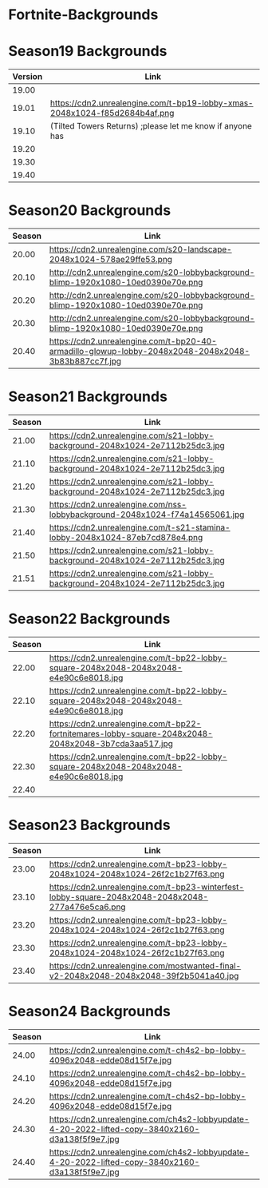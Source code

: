 # Fortnite-Backgrounds

# Season19 Backgrounds
| Version | Link |
| ------------- | ------------- |
| 19.00 |  |
| 19.01 | https://cdn2.unrealengine.com/t-bp19-lobby-xmas-2048x1024-f85d2684b4af.png |
| 19.10 | (Tilted Towers Returns) ;please let me know if anyone has |
| 19.20 |  |
| 19.30 |  |
| 19.40 |  |

# Season20 Backgrounds
| Season | Link |
| ------------- | ------------- |
| 20.00 | https://cdn2.unrealengine.com/s20-landscape-2048x1024-578ae29ffe53.png |
| 20.10 | http://cdn2.unrealengine.com/s20-lobbybackground-blimp-1920x1080-10ed0390e70e.png |
| 20.20 | http://cdn2.unrealengine.com/s20-lobbybackground-blimp-1920x1080-10ed0390e70e.png |
| 20.30 | http://cdn2.unrealengine.com/s20-lobbybackground-blimp-1920x1080-10ed0390e70e.png |
| 20.40 | https://cdn2.unrealengine.com/t-bp20-40-armadillo-glowup-lobby-2048x2048-2048x2048-3b83b887cc7f.jpg |

# Season21 Backgrounds
| Season | Link |
| ------------- | ------------- |
| 21.00 | https://cdn2.unrealengine.com/s21-lobby-background-2048x1024-2e7112b25dc3.jpg |
| 21.10 | https://cdn2.unrealengine.com/s21-lobby-background-2048x1024-2e7112b25dc3.jpg |
| 21.20 | https://cdn2.unrealengine.com/s21-lobby-background-2048x1024-2e7112b25dc3.jpg |
| 21.30 | https://cdn2.unrealengine.com/nss-lobbybackground-2048x1024-f74a14565061.jpg |
| 21.40 | https://cdn2.unrealengine.com/t-s21-stamina-lobby-2048x1024-87eb7cd878e4.png |
| 21.50 | https://cdn2.unrealengine.com/s21-lobby-background-2048x1024-2e7112b25dc3.jpg |
| 21.51 | https://cdn2.unrealengine.com/s21-lobby-background-2048x1024-2e7112b25dc3.jpg |

# Season22 Backgrounds
| Season | Link |
| ------------- | ------------- |
| 22.00 | https://cdn2.unrealengine.com/t-bp22-lobby-square-2048x2048-2048x2048-e4e90c6e8018.jpg |
| 22.10 | https://cdn2.unrealengine.com/t-bp22-lobby-square-2048x2048-2048x2048-e4e90c6e8018.jpg |
| 22.20 | https://cdn2.unrealengine.com/t-bp22-fortnitemares-lobby-square-2048x2048-2048x2048-3b7cda3aa517.jpg |
| 22.30 | https://cdn2.unrealengine.com/t-bp22-lobby-square-2048x2048-2048x2048-e4e90c6e8018.jpg |
| 22.40 |  |

# Season23 Backgrounds
| Season | Link |
| ------------- | ------------- |
| 23.00 | https://cdn2.unrealengine.com/t-bp23-lobby-2048x1024-2048x1024-26f2c1b27f63.png |
| 23.10 | https://cdn2.unrealengine.com/t-bp23-winterfest-lobby-square-2048x2048-2048x2048-277a476e5ca6.png |
| 23.20 | https://cdn2.unrealengine.com/t-bp23-lobby-2048x1024-2048x1024-26f2c1b27f63.png |
| 23.30 | https://cdn2.unrealengine.com/t-bp23-lobby-2048x1024-2048x1024-26f2c1b27f63.png |
| 23.40 | https://cdn2.unrealengine.com/mostwanted-final-v2-2048x2048-2048x2048-39f2b5041a40.jpg |

# Season24 Backgrounds
| Season | Link |
| ------------- | ------------- |
| 24.00 | https://cdn2.unrealengine.com/t-ch4s2-bp-lobby-4096x2048-edde08d15f7e.jpg |
| 24.10 | https://cdn2.unrealengine.com/t-ch4s2-bp-lobby-4096x2048-edde08d15f7e.jpg |
| 24.20 | https://cdn2.unrealengine.com/t-ch4s2-bp-lobby-4096x2048-edde08d15f7e.jpg |
| 24.30 | https://cdn2.unrealengine.com/ch4s2-lobbyupdate-4-20-2022-lifted-copy-3840x2160-d3a138f5f9e7.jpg |
| 24.40 | https://cdn2.unrealengine.com/ch4s2-lobbyupdate-4-20-2022-lifted-copy-3840x2160-d3a138f5f9e7.jpg |
